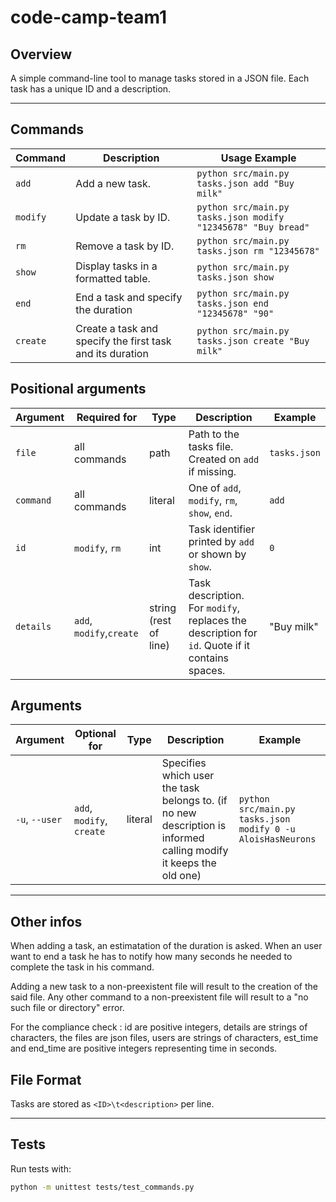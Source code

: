 # code-camp-team1

## Overview
A simple command-line tool to manage tasks stored in a JSON file.
Each task has a unique ID and a description.

---

## Commands

| Command         | Description                          | Usage Example                                                |
|-----------------|--------------------------------------|--------------------------------------------------------------|
| `add`           | Add a new task.                      | `python src/main.py tasks.json add "Buy milk"`                |
| `modify`        | Update a task by ID.                 | `python src/main.py tasks.json modify "12345678" "Buy bread"` |
| `rm`            | Remove a task by ID.                 | `python src/main.py tasks.json rm "12345678"` |
| `show`          | Display tasks in a formatted table.  | `python src/main.py tasks.json show`      |
| `end`           | End a task and specify the duration  | `python src/main.py tasks.json end "12345678" "90"`|
| `create`           | Create a task and specify the first task and its duration  | `python src/main.py tasks.json create "Buy milk"`|

## Positional arguments

| Argument | Required for | Type | Description | Example |
|----------|--------------|------|-------------|---------|
| `file`   | all commands | path | Path to the tasks file. Created on `add` if missing. | `tasks.json` |
| `command` | all commands | literal | One of `add`, `modify`, `rm`, `show`, `end`. | `add` |
| `id` | `modify`, `rm` | int | Task identifier printed by `add` or shown by `show`. | `0` |
| `details` | `add`, `modify`,`create` | string (rest of line) | Task description. For `modify`, replaces the description for `id`. Quote if it contains spaces. | "Buy milk" |


## Arguments
| Argument | Optional for | Type | Description | Example |
|----------|--------------|------|-------------|---------|
| `-u`, `--user` | `add`, `modify`, `create` | literal | Specifies which user the task belongs to. (if no new description is informed calling modify it keeps the old one) | `python src/main.py tasks.json modify 0 -u AloisHasNeurons` |

---
## Other infos

When adding a task, an estimatation of the duration is asked. When an user want to end a task he has to notify how many seconds he needed to complete the task in his command.

Adding a new task to a non-preexistent file will result to the creation of the said file. Any other command to a non-preexistent file will result to a "no such file or directory" error.

For the compliance check : id are positive integers, details are strings of characters, the files are json files, users are strings of characters, est_time and end_time are positive integers representing time in seconds.
## File Format
Tasks are stored as `<ID>\t<description>` per line.

---

## Tests
Run tests with:
```bash
python -m unittest tests/test_commands.py
```
